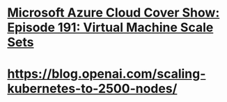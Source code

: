 # [Microsoft Azure Cloud Cover Show: Episode 191: Virtual Machine Scale Sets](https://channel9.msdn.com/Shows/Cloud+Cover/Episode-191-Virtual-Machine-Scale-Sets-with-Guy-Bowerman)


# https://blog.openai.com/scaling-kubernetes-to-2500-nodes/
